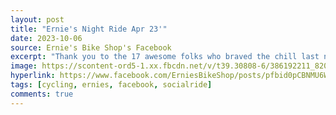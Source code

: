 ```yaml
---
layout: post
title: "Ernie's Night Ride Apr 23'"
date: 2023-10-06
source: Ernie's Bike Shop's Facebook
excerpt: "Thank you to the 17 awesome folks who braved the chill last night on our maiden voyage on the newly reopened Towpath! We rode from the Lake Ave Trailhead south on the Towpath and tackled the Sippo Valley Trail. No barriers in sight!"
image: https://scontent-ord5-1.xx.fbcdn.net/v/t39.30808-6/386192211_820089846790899_4706975568277450472_n.jpg?stp=cp6_dst-jpg&_nc_cat=109&ccb=1-7&_nc_sid=3635dc&_nc_ohc=Dz7jlPO89-YAX9Kmda5&_nc_ht=scontent-ord5-1.xx&oh=00_AfBrIWoP9V09zTuUsAqOOoMjamXyWfZx__Ew3eNYW8Ak7g&oe=6570BEEC
hyperlink: https://www.facebook.com/ErniesBikeShop/posts/pfbid0pCBNMU6WyM6HNho9UJSCaUdtdJXchHfQYAtYhQKT8EyY7FXaRSFsYMmWn4HPaKVQl
tags: [cycling, ernies, facebook, socialride]
comments: true
---
```

